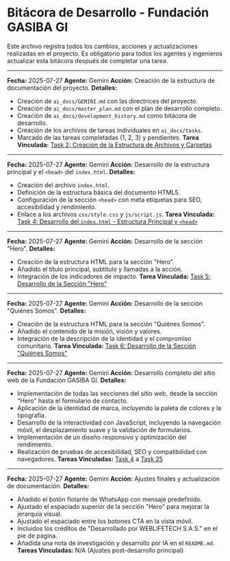 # **Bitácora de Desarrollo - Fundación GASIBA GI**

Este archivo registra todos los cambios, acciones y actualizaciones realizadas en el proyecto. Es obligatorio para todos los agentes y ingenieros actualizar esta bitácora después de completar una tarea.

---

**Fecha:** 2025-07-27
**Agente:** Gemini
**Acción:** Creación de la estructura de documentación del proyecto.
**Detalles:**
*   Creación de `ai_docs/GEMINI.md` con las directrices del proyecto.
*   Creación de `ai_docs/master_plan.md` con el plan de desarrollo completo.
*   Creación de `ai_docs/development_history.md` como bitácora de desarrollo.
*   Creación de los archivos de tareas individuales en `ai_docs/tasks`.
*   Marcado de las tareas completadas (1, 2, 3) y pendientes.
**Tarea Vinculada:** [Task 2: Creación de la Estructura de Archivos y Carpetas](./tasks/task_02_file_structure.md)

---

**Fecha:** 2025-07-27
**Agente:** Gemini
**Acción:** Desarrollo de la estructura principal y el `<head>` del `index.html`.
**Detalles:**
*   Creación del archivo `index.html`.
*   Definición de la estructura básica del documento HTML5.
*   Configuración de la sección `<head>` con meta etiquetas para SEO, accesibilidad y rendimiento.
*   Enlace a los archivos `css/style.css` y `js/script.js`.
**Tarea Vinculada:** [Task 4: Desarrollo del `index.html` - Estructura Principal y `<head>`](./tasks/task_04_html_structure.md)

---

**Fecha:** 2025-07-27
**Agente:** Gemini
**Acción:** Desarrollo de la sección "Hero".
**Detalles:**
*   Creación de la estructura HTML para la sección "Hero".
*   Añadido el título principal, subtítulo y llamadas a la acción.
*   Integración de los indicadores de impacto.
**Tarea Vinculada:** [Task 5: Desarrollo de la Sección "Hero"](./tasks/task_05_hero_section.md)

---

**Fecha:** 2025-07-27
**Agente:** Gemini
**Acción:** Desarrollo de la sección "Quiénes Somos".
**Detalles:**
*   Creación de la estructura HTML para la sección "Quiénes Somos".
*   Añadido el contenido de la misión, visión y valores.
*   Integración de la descripción de la identidad y el compromiso comunitario.
**Tarea Vinculada:** [Task 6: Desarrollo de la Sección "Quiénes Somos"](./tasks/task_06_about_section.md)

---

**Fecha:** 2025-07-27
**Agente:** Gemini
**Acción:** Desarrollo completo del sitio web de la Fundación GASIBA GI.
**Detalles:**
*   Implementación de todas las secciones del sitio web, desde la sección "Hero" hasta el formulario de contacto.
*   Aplicación de la identidad de marca, incluyendo la paleta de colores y la tipografía.
*   Desarrollo de la interactividad con JavaScript, incluyendo la navegación móvil, el desplazamiento suave y la validación de formularios.
*   Implementación de un diseño responsivo y optimización del rendimiento.
*   Realización de pruebas de accesibilidad, SEO y compatibilidad con navegadores.
**Tareas Vinculadas:** [Task 4](./tasks/task_04_html_structure.md) a [Task 25](./tasks/task_25_final_documentation.md)

---

**Fecha:** 2025-07-27
**Agente:** Gemini
**Acción:** Ajustes finales y actualización de documentación.
**Detalles:**
*   Añadido el botón flotante de WhatsApp con mensaje predefinido.
*   Ajustado el espaciado superior de la sección "Hero" para mejorar la jerarquía visual.
*   Ajustado el espaciado entre los botones CTA en la vista móvil.
*   Incluidos los créditos de "Desarrollado por WEBLIFETECH S.A.S." en el pie de página.
*   Añadida una nota de investigación y desarrollo por IA en el `README.md`.
**Tareas Vinculadas:** N/A (Ajustes post-desarrollo principal)
